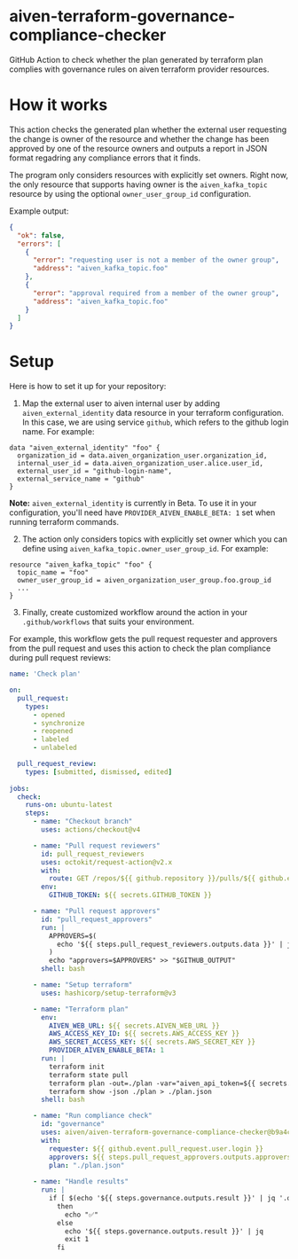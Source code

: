 # aiven-terraform-governance-compliance-checker
GitHub Action to check whether the plan generated by terraform plan complies with governance rules on aiven terraform provider resources.

# How it works
This action checks the generated plan whether the external user requesting the change is owner of the resource and whether the change has been approved by one of the resource owners and outputs a report in JSON format regadring any compliance errors that it finds. 

The program only considers resources with explicitly set owners. Right now, the only resource that supports having owner is the `aiven_kafka_topic` resource by using the optional `owner_user_group_id` configuration.

Example output:
```json
{
  "ok": false,
  "errors": [
    {
      "error": "requesting user is not a member of the owner group",
      "address": "aiven_kafka_topic.foo"
    },
    {
      "error": "approval required from a member of the owner group",
      "address": "aiven_kafka_topic.foo"
    }
  ] 
}
```


# Setup
Here is how to set it up for your repository:
1. Map the external user to aiven internal user by adding `aiven_external_identity` data resource in your terraform configuration. In this case, we are using service `github`, which refers to the github login name. For example:
```
data "aiven_external_identity" "foo" {
  organization_id = data.aiven_organization_user.organization_id,
  internal_user_id = data.aiven_organization_user.alice.user_id,
  external_user_id = "github-login-name",
  external_service_name = "github"
}
```

**Note:**
`aiven_external_identity` is currently in Beta. To use it in your configuration, you'll need have `PROVIDER_AIVEN_ENABLE_BETA: 1` set when running terraform commands.

2. The action only considers topics with explicitly set owner which you can define using `aiven_kafka_topic.owner_user_group_id`. For example:
```
resource "aiven_kafka_topic" "foo" {
  topic_name = "foo"
  owner_user_group_id = aiven_organization_user_group.foo.group_id
  ...
}
```

3. Finally, create customized workflow around the action in your `.github/workflows` that suits your environment.

For example, this workflow gets the pull request requester and approvers from the pull request and uses this action to check the plan compliance during pull request reviews:
```yaml
name: 'Check plan'

on:
  pull_request:
    types:
      - opened
      - synchronize
      - reopened
      - labeled
      - unlabeled

  pull_request_review:
    types: [submitted, dismissed, edited]
    
jobs:
  check:
    runs-on: ubuntu-latest
    steps:
      - name: "Checkout branch"
        uses: actions/checkout@v4

      - name: "Pull request reviewers"
        id: pull_request_reviewers
        uses: octokit/request-action@v2.x
        with:
          route: GET /repos/${{ github.repository }}/pulls/${{ github.event.pull_request.number }}/reviews
        env:
          GITHUB_TOKEN: ${{ secrets.GITHUB_TOKEN }}

      - name: "Pull request approvers"
        id: "pull_request_approvers"
        run: |
          APPROVERS=$(
            echo '${{ steps.pull_request_reviewers.outputs.data }}' | jq '[.[] | select(.state == "APPROVED") | .user.login] | unique | @csv'
          )
          echo "approvers=$APPROVERS" >> "$GITHUB_OUTPUT"
        shell: bash

      - name: "Setup terraform"
        uses: hashicorp/setup-terraform@v3

      - name: "Terraform plan"
        env:
          AIVEN_WEB_URL: ${{ secrets.AIVEN_WEB_URL }}
          AWS_ACCESS_KEY_ID: ${{ secrets.AWS_ACCESS_KEY }}
          AWS_SECRET_ACCESS_KEY: ${{ secrets.AWS_SECRET_KEY }}
          PROVIDER_AIVEN_ENABLE_BETA: 1
        run: |
          terraform init
          terraform state pull
          terraform plan -out=./plan -var="aiven_api_token=${{ secrets.AIVEN_API_TOKEN }}"
          terraform show -json ./plan > ./plan.json
        shell: bash

      - name: "Run compliance check"
        id: "governance"
        uses: aiven/aiven-terraform-governance-compliance-checker@b9a4c2a80e2a9b4dc6809f6214909a27d8a8b5a5
        with:
          requester: ${{ github.event.pull_request.user.login }}
          approvers: ${{ steps.pull_request_approvers.outputs.approvers }}
          plan: "./plan.json"
 
      - name: "Handle results"
        run: |
          if [ $(echo '${{ steps.governance.outputs.result }}' | jq '.ok') == "true" ]
            then
              echo "✅"
            else
              echo '${{ steps.governance.outputs.result }}' | jq
              exit 1
            fi
```


